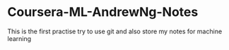 # Coursera-ML-AndrewNg-Notes

This is the first practise try to use git and also store my notes for machine learning